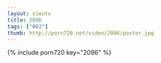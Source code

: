 ```yaml
--- 
layout: sieutv
title: 2096
tags: ["002"]
thumb: http://porn720.net/video/2096/poster.jpg
---
```

{% include porn720 key="2096" %} 
